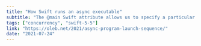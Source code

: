```yaml
---
title: "How Swift runs an async executable"
subtitle: "The @main Swift attribute allows us to specify a particular type as the entry point for beginning program execution. Types marked with @main have a single implicit requirement: declaring a static main method. In this post, Ole Begemann provides some insight into how the Swift runtime executes an async program entry point with the help of the Swift compiler."
tags: ["concurrency", "swift-5-5"]
link: "https://oleb.net/2021/async-program-launch-sequence/"
date: "2021-07-24"
---
```

